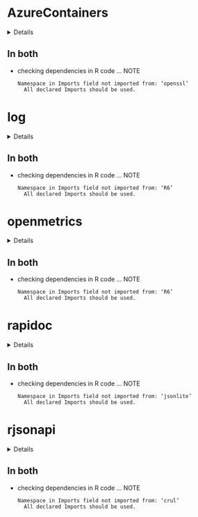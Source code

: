 # AzureContainers

<details>

* Version: 1.3.1
* GitHub: https://github.com/Azure/AzureContainers
* Source code: https://github.com/cran/AzureContainers
* Date/Publication: 2020-10-14 23:40:17 UTC
* Number of recursive dependencies: 74

Run `revdep_details(, "AzureContainers")` for more info

</details>

## In both

*   checking dependencies in R code ... NOTE
    ```
    Namespace in Imports field not imported from: ‘openssl’
      All declared Imports should be used.
    ```

# log

<details>

* Version: 1.1.0
* GitHub: NA
* Source code: https://github.com/cran/log
* Date/Publication: 2021-01-14 09:10:02 UTC
* Number of recursive dependencies: 67

Run `revdep_details(, "log")` for more info

</details>

## In both

*   checking dependencies in R code ... NOTE
    ```
    Namespace in Imports field not imported from: ‘R6’
      All declared Imports should be used.
    ```

# openmetrics

<details>

* Version: 0.3.0
* GitHub: https://github.com/atheriel/openmetrics
* Source code: https://github.com/cran/openmetrics
* Date/Publication: 2020-11-09 21:20:02 UTC
* Number of recursive dependencies: 63

Run `revdep_details(, "openmetrics")` for more info

</details>

## In both

*   checking dependencies in R code ... NOTE
    ```
    Namespace in Imports field not imported from: ‘R6’
      All declared Imports should be used.
    ```

# rapidoc

<details>

* Version: 8.4.3
* GitHub: https://github.com/meztez/rapidoc
* Source code: https://github.com/cran/rapidoc
* Date/Publication: 2021-02-05 10:30:05 UTC
* Number of recursive dependencies: 19

Run `revdep_details(, "rapidoc")` for more info

</details>

## In both

*   checking dependencies in R code ... NOTE
    ```
    Namespace in Imports field not imported from: ‘jsonlite’
      All declared Imports should be used.
    ```

# rjsonapi

<details>

* Version: 0.1.0
* GitHub: https://github.com/ropensci/rjsonapi
* Source code: https://github.com/cran/rjsonapi
* Date/Publication: 2017-01-09 01:47:26
* Number of recursive dependencies: 58

Run `revdep_details(, "rjsonapi")` for more info

</details>

## In both

*   checking dependencies in R code ... NOTE
    ```
    Namespace in Imports field not imported from: ‘crul’
      All declared Imports should be used.
    ```

